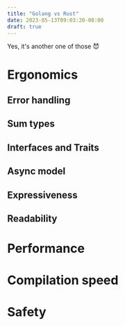 ```yaml
---
title: "Golang vs Rust"
date: 2023-05-13T09:03:20-08:00
draft: true
---
```

Yes, it's another one of those 😈

# Ergonomics

## Error handling

## Sum types

## Interfaces and Traits

## Async model

## Expressiveness

## Readability

# Performance

# Compilation speed

# Safety
